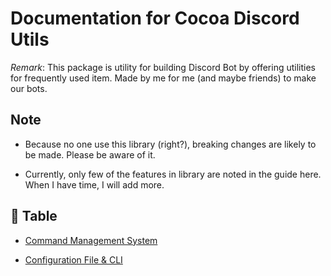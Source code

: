 # Documentation for Cocoa Discord Utils

*Remark*: This package is utility for building Discord Bot by offering utilities
for frequently used item. Made by me for me (and maybe friends) to make our bots.

## Note

- Because no one use this library (right?), breaking changes are likely to be made. Please be aware of it.

- Currently, only few of the features in library are noted in the guide here. When I have time, I will add more.

## 📖 Table

- [Command Management System](./cms.md)

- [Configuration File & CLI](./cocoarc.md)
